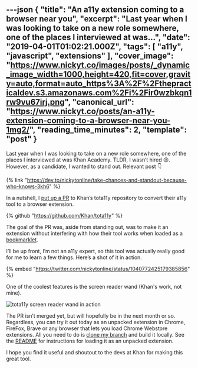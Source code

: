 ---json
{
  "title": "An a11y extension coming to a browser near you",
  "excerpt": "Last year when I was looking to take on a new role somewhere, one of the places I interviewed at was...",
  "date": "2019-04-01T01:02:21.000Z",
  "tags": [
    "a11y",
    "javascript",
    "extensions"
  ],
  "cover_image": "https://www.nickyt.co/images/posts/_dynamic_image_width=1000,height=420,fit=cover,gravity=auto,format=auto_https%3A%2F%2Fthepracticaldev.s3.amazonaws.com%2Fi%2Fir0wzbkqn1rw9vu67irj.png",
  "canonical_url": "https://www.nickyt.co/posts/an-a11y-extension-coming-to-a-browser-near-you-1mg2/",
  "reading_time_minutes": 2,
  "template": "post"
}
---

Last year when I was looking to take on a new role somewhere, one of the places I interviewed at was Khan Academy. TLDR, I wasn’t hired 😉. However, as a candidate, I wanted to stand out. Relevant post 👇

{% link "https://dev.to/nickytonline/take-chances-and-standout-because-who-knows-3kh6" %}

In a nutshell, I [put up a PR](https://github.com/Khan/tota11y/pull/131) to Khan’s tota11y repository to convert their a11y tool to a browser extension.

{% github "https://github.com/Khan/tota11y" %}

The goal of the PR was, aside from standing out, was to make it an extension without interfering with how their tool works when loaded as a [bookmarklet](https://khan.github.io/tota11y/#Try-it).

I’ll be up front, I’m not an a11y expert, so this tool was actually really good for me to learn a few things. Here’s a shot of it in action.

{% embed "https://twitter.com/nickytonline/status/1040772425179385856" %}

One of the coolest features is the screen reader wand (Khan's work, not mine).

![tota11y screen reader wand in action](https://www.nickyt.co/images/posts/_uploads_articles_69eecgpq40a25yed3u0z.jpeg)

The PR isn’t merged yet, but will hopefully be in the next month or so. Regardless, you can try it out today as an unpacked extension in Chrome, FireFox, Brave or any browser that lets you load Chrome Webstore extensions. All you need to do is [clone my branch](https://github.com/nickytonline/tota11y/tree/poc/tota11y-as-chrome-extension) and build it locally. See the [README](https://github.com/nickytonline/tota11y/tree/poc/tota11y-as-chrome-extension#loading-tota11y-as-an-unpacked-chrome-extension) for instructions for loading it as an unpacked extension.

I hope you find it useful and shoutout to the devs at Khan for making this great tool.
